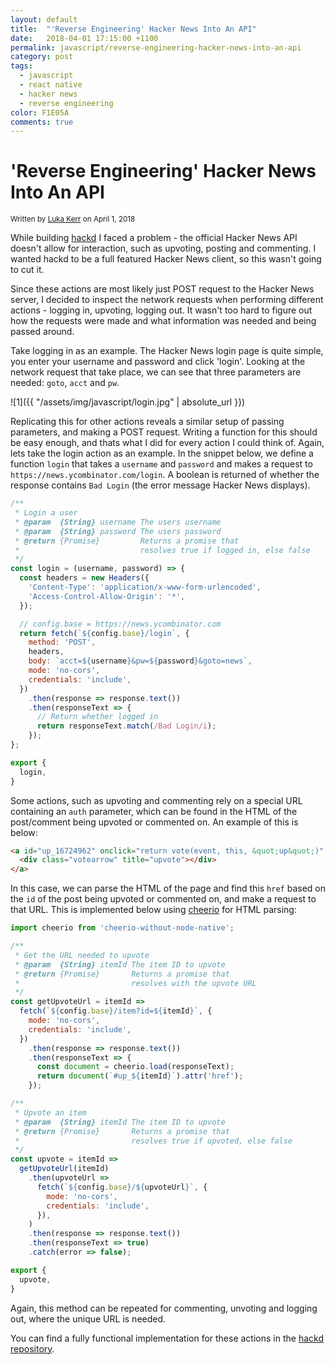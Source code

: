 ```yaml
---
layout: default
title:  "'Reverse Engineering' Hacker News Into An API"
date:   2018-04-01 17:15:00 +1100
permalink: javascript/reverse-engineering-hacker-news-into-an-api
category: post
tags:
  - javascript
  - react native
  - hacker news
  - reverse engineering
color: F1E05A
comments: true
---
```


# 'Reverse Engineering' Hacker News Into An API

<small class="written-by">
  Written by <a href="https://github.com/lukakerr">Luka Kerr</a> on April 1, 2018
</small>

While building [hackd](https://github.com/lukakerr/hackd) I faced a problem - the official Hacker News API doesn't allow for interaction, such as upvoting, posting and commenting. I wanted hackd to be a full featured Hacker News client, so this wasn't going to cut it.

Since these actions are most likely just POST request to the Hacker News server, I decided to inspect the network requests when performing different actions - logging in, upvoting, logging out. It wasn't too hard to figure out how the requests were made and what information was needed and being passed around.

Take logging in as an example. The Hacker News login page is quite simple, you enter your username and password and click 'login'. Looking at the network request that take place, we can see that three parameters are needed: `goto`, `acct` and `pw`.

![1]({{ "/assets/img/javascript/login.jpg" | absolute_url }})

Replicating this for other actions reveals a similar setup of passing parameters, and making a POST request. Writing a function for this should be easy enough, and thats what I did for every action I could think of. Again, lets take the login action as an example. In the snippet below, we define a function `login` that takes a `username` and `password` and makes a request to `https://news.ycombinator.com/login`. A boolean is returned of whether the response contains `Bad Login` (the error message Hacker News displays).

```javascript
/**
 * Login a user
 * @param  {String} username The users username
 * @param  {String} password The users password
 * @return {Promise}         Returns a promise that
 *                           resolves true if logged in, else false
 */
const login = (username, password) => {
  const headers = new Headers({
    'Content-Type': 'application/x-www-form-urlencoded',
    'Access-Control-Allow-Origin': '*',
  });

  // config.base = https://news.ycombinator.com
  return fetch(`${config.base}/login`, {
    method: 'POST',
    headers,
    body: `acct=${username}&pw=${password}&goto=news`,
    mode: 'no-cors',
    credentials: 'include',
  })
    .then(response => response.text())
    .then(responseText => {
      // Return whether logged in
      return responseText.match(/Bad Login/i);
    });
};

export {
  login,
}
```

Some actions, such as upvoting and commenting rely on a special URL containing an `auth` parameter, which can be found in the HTML of the post/comment being upvoted or commented on. An example of this is below:

```html
<a id="up_16724962" onclick="return vote(event, this, &quot;up&quot;)" href="vote?id=16724962&amp;how=up&amp;auth=4356e982da9ab9ae4f443ee80b7ede2d716834be&amp;goto=item%3Fid%3D16724962">
  <div class="votearrow" title="upvote"></div>
</a>
```

In this case, we can parse the HTML of the page and find this `href` based on the `id` of the post being upvoted or commented on, and make a request to that URL. This is implemented below using [cheerio](https://github.com/oyyd/cheerio-without-node-native) for HTML parsing:

```javascript
import cheerio from 'cheerio-without-node-native';

/**
 * Get the URL needed to upvote
 * @param  {String} itemId The item ID to upvote
 * @return {Promise}       Returns a promise that
 *                         resolves with the upvote URL
 */
const getUpvoteUrl = itemId =>
  fetch(`${config.base}/item?id=${itemId}`, {
    mode: 'no-cors',
    credentials: 'include',
  })
    .then(response => response.text())
    .then(responseText => {
      const document = cheerio.load(responseText);
      return document(`#up_${itemId}`).attr('href');
    });

/**
 * Upvote an item
 * @param  {String} itemId The item ID to upvote
 * @return {Promise}       Returns a promise that
 *                         resolves true if upvoted, else false
 */
const upvote = itemId =>
  getUpvoteUrl(itemId)
    .then(upvoteUrl =>
      fetch(`${config.base}/${upvoteUrl}`, {
        mode: 'no-cors',
        credentials: 'include',
      }),
    )
    .then(response => response.text())
    .then(responseText => true)
    .catch(error => false);

export {
  upvote,
}
```

Again, this method can be repeated for commenting, unvoting and logging out, where the unique URL is needed.

You can find a fully functional implementation for these actions in the [hackd repository](https://github.com/lukakerr/hackd/blob/master/app/helpers/api.js).